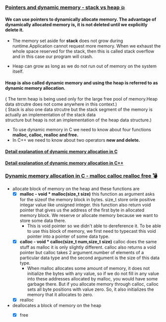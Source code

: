 ### [Pointers and dynamic memory - stack vs heap :boom:](https://www.youtube.com/watch?v=_8-ht2AKyH4&list=PL2_aWCzGMAwLZp6LMUKI3cc7pgGsasm2_&index=13&t=764s)    
#### We can use pointers to dynamically allocate memory. The advantage of dynamically allocated memory is, it is not deleted until we explicitly delete it.   

* The memory set aside for **stack** does not grow during runtime.Application cannot request more memory. When we exhaust the   
whole space reserved for the stack, then this is called stack overflow and in this case our program will crash.   

* Heap can grow as long as we do not run out of memory on the system itself.   
#### Heap is also called dynamic memory and using the heap is referred to as dynamic memory allocation. 
( The term heap is being used only for the large free pool of memory.Heap data strcutre does not come anywhere in this context.)  
( Stack is also one data strcutre but the stack segment of the memory is actually an implementation of the stack data  
structure but heap is not an implementation of the heap data structure.)  

* To use dynamic memory in C we need to know about four functions **malloc, calloc, realloc and free.**  
* In C++ we need to know about two operators **new and delete.**  
#### [Detail explanation of dynamic memory allocation in C](https://github.com/Durjoy001/Data-Structure-and-Algorithms/blob/master/Pointers/Dynamic%20Memory%20Allocation/Pointers%20and%20dynamic%20memory%20-%20stack%20vs%20heap.c)  
#### [Detail explanation of dynamic memory allocation in C++](https://github.com/Durjoy001/Data-Structure-and-Algorithms/blob/master/Pointers/Dynamic%20Memory%20Allocation/Pointers%20and%20dynamic%20memory%20-%20stack%20vs%20heap.cpp)  

### [Dynamic memory allocation in C - malloc calloc realloc free :bomb:](https://www.youtube.com/watch?v=xDVC3wKjS64&list=PL2_aWCzGMAwLZp6LMUKI3cc7pgGsasm2_&index=13)  
 * allocate block of memory on the heap and these functions are   
   - [x] **malloc -  void * malloc(size_t size)** this function as argument asks for the sizeof the memory block in bytes. size_t store onle positive integar value like unsigned integer. this function also return void pointer that gives us the address of the first byte in allocated memory block. We reserve or allocate memory because we want to store some data there.  
        * This is void pointer so we didn't able to dereference it. To be able to use this block of memory, we first need to typecast this void pointer into a pointer of some data type.
   - [x] **calloc - void * calloc(size_t num,size_t size)**  calloc does the same stuff as malloc it is only slightly different. calloc also returns a void pointer but calloc takes 2 argument.number of elements of a particular data type and the second argument is the size of this data type.
        *  When malloc allocates some amount of memory, it does not initialize the bytes with any value, so if we do not fill in any value into these addresses allocated
           by malloc, you would have some garbage there. But if you allocate memory through calloc, calloc sets all byte positions with value zero. So, it also initializes the memory that it allocates to zero.
   - [x] realloc  
 * deallocates a block of memory on the heap 
   - [x] free  

